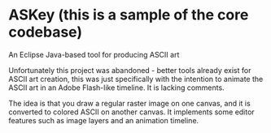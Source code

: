# ASKey (this is a sample of the core codebase)
An Eclipse Java-based tool for producing ASCII art

Unfortunately this project was abandoned - better tools already exist for ASCII art creation, this was just specifically with the intention to animate the ASCII art in an Adobe Flash-like timeline. It is lacking comments.

The idea is that you draw a regular raster image on one canvas, and it is converted to colored ASCII on another canvas. It implements some editor features such as image layers and an animation timeline.
